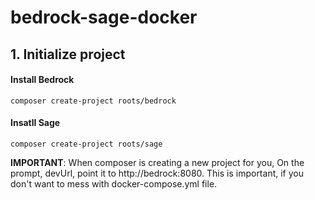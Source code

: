 # bedrock-sage-docker

## 1. Initialize project

#### Install Bedrock
```
composer create-project roots/bedrock
```

#### Insatll Sage

```
composer create-project roots/sage
```

**IMPORTANT**: When composer is creating a new project for you, On the prompt,
devUrl, point it to http://bedrock:8080. This is important, if you don't want to
mess with docker-compose.yml file.

